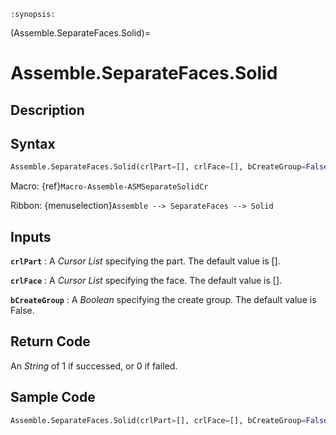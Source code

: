 ```{module} Assemble.SeparateFaces.Solid()
:synopsis:
```

(Assemble.SeparateFaces.Solid)=

# Assemble.SeparateFaces.Solid

## Description

## Syntax

```python
Assemble.SeparateFaces.Solid(crlPart=[], crlFace=[], bCreateGroup=False)
```

Macro: {ref}`Macro-Assemble-ASMSeparateSolidCr`

Ribbon: {menuselection}`Assemble --> SeparateFaces --> Solid`

## Inputs

**`crlPart`**
: A _Cursor List_ specifying the part. The default value is [].

**`crlFace`**
: A _Cursor List_ specifying the face. The default value is [].

**`bCreateGroup`**
: A _Boolean_ specifying the create group. The default value is False.

## Return Code

An _String_ of 1 if successed, or 0 if failed.

## Sample Code

```python
Assemble.SeparateFaces.Solid(crlPart=[], crlFace=[], bCreateGroup=False)
```
